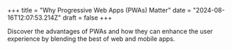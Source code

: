 +++
title = "Why Progressive Web Apps (PWAs) Matter"
date = "2024-08-16T12:07:53.214Z"
draft = false
+++

  Discover the advantages of PWAs and how they can enhance the user experience by blending the best of web and mobile apps.
        